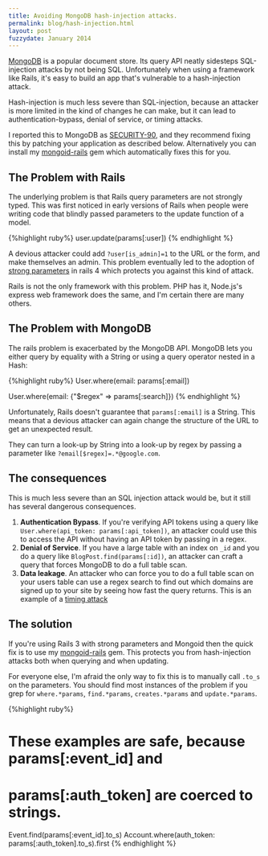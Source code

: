 ```yaml
---
title: Avoiding MongoDB hash-injection attacks.
permalink: blog/hash-injection.html
layout: post
fuzzydate: January 2014
---
```


[MongoDB](http://mongodb.com) is a popular document store. Its query API neatly
sidesteps SQL-injection attacks by not being SQL. Unfortunately when using a
framework like Rails, it's easy to build an app that's vulnerable to a
hash-injection attack.

Hash-injection is much less severe than SQL-injection, because an attacker is
more limited in the kind of changes he can make, but it can lead to
authentication-bypass, denial of service, or timing attacks.

I reported this to MongoDB as
[SECURITY-90](https://jira.mongodb.org/browse/SECURITY-90), and they recommend
fixing this by patching your application as described below. Alternatively you
can install my [mongoid-rails](https://github.com/ConradIrwin/mongoid-rails)
gem which automatically fixes this for you.

The Problem with Rails
----------------------

The underlying problem is that Rails query parameters are not strongly typed.
This was first noticed in early versions of Rails when people were writing
code that blindly passed parameters to the update function of a model.

{%highlight ruby%}
user.update(params[:user])
{% endhighlight %}

A devious attacker could add `?user[is_admin]=1` to the URL or the form, and
make themselves an admin. This problem eventually led to the adoption of
[strong parameters](https://github.com/rails/strong_parameters) in rails 4
which protects you against this kind of attack.

<aside>Rails is not the only framework with this problem. PHP has it, Node.js's
express web framework does the same, and I'm certain there are many others.</aside>

The Problem with MongoDB
------------------------

The rails problem is exacerbated by the MongoDB API. MongoDB lets you either
query by equality with a String or using a query operator nested in a Hash:

{%highlight ruby%}
User.where(email: params[:email])

User.where(email: {"$regex" => params[:search]})
{% endhighlight %}

Unfortunately, Rails doesn't guarantee that `params[:email]` is a String.
This means that a devious attacker can again change the structure of the
URL to get an unexpected result.

They can turn a look-up by String into a look-up by regex by passing a
parameter like `?email[$regex]=.*@google.com`.

The consequences
----------------

This is much less severe than an SQL injection attack would be, but it still has several dangerous consequences.

1. <b>Authentication Bypass</b>. If you're verifying API tokens using a query like `User.where(api_token: params[:api_token])`, an attacker could use this to access the API without having an API token by passing in a regex.
2. <b>Denial of Service</b>. If you have a large table with an index on `_id` and you do a query like `BlogPost.find(params[:id])`, an attacker can craft a query that forces MongoDB to do a full table scan.
3. <b>Data leakage</b>. An attacker who can force you to do a full table scan on your users table can use a regex search to find out which domains are signed up to your site by seeing how fast the query returns. This is an example of a [timing attack](https://en.wikipedia.org/wiki/Timing_attack)

The solution
------------

If you're using Rails 3 with strong parameters and Mongoid then the quick fix
is to use my [mongoid-rails](https://github.com/ConradIrwin/mongoid-rails) gem.
This protects you from hash-injection attacks both when querying and when
updating.

For everyone else, I'm afraid the only way to fix this is to manually call
`.to_s` on the parameters. You should find most instances of the problem if you
grep for `where.*params`, `find.*params`, `creates.*params` and
`update.*params`.

{%highlight ruby%}
# These examples are safe, because params[:event_id] and
# params[:auth_token] are coerced to strings.
Event.find(params[:event_id].to_s)
Account.where(auth_token: params[:auth_token].to_s).first
{% endhighlight %}
